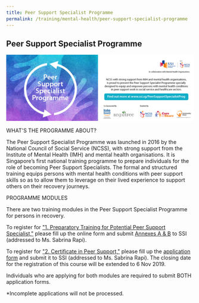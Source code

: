 ```yaml
---
title: Peer Support Specialist Programme
permalink: /training/mental-health/peer-support-specialist-programme
---
```

## Peer Support Specialist Programme
![Peer support specialist programme](/images/training/Peer-Support-Specialist-SSI-Website.jpg)

WHAT'S THE PROGRAMME ABOUT?

The Peer Support Specialist Programme was launched in 2016 by the National Council of Social Service (NCSS), with strong support from the Institute of Mental Health (IMH) and mental health organisations.  It is Singapore’s first national training programme to prepare individuals for the role of becoming Peer Support Specialists.  The formal and structured training equips persons with mental health conditions with peer support skills so as to allow them to leverage on their lived experience to support others on their recovery journeys.  
 
PROGRAMME MODULES

There are two training modules in the Peer Support Specialist Programme for persons in recovery. 

To register for ["1. Preparatory Training for Potential Peer Support Specialist,"](https://e-services.ncss.gov.sg/Training/Course/Detail/FF733B50-F2D8-E911-814A-000C296EE030) please fill up the online form and submit [Annexes A & B](/images/training/Annex-A-B_Prep_Run-5.pdf) to SSI (addressed to Ms. Sabrina Rapi). 

To register for ["2. Certificate in Peer Support,"](https://e-services.ncss.gov.sg/Training/Course/Detail/9AA7ECB7-67D8-E911-814A-000C296EE030) please fill up the [application form](/images/training/Application-Form_CPS_Run-5_Final.pdf) and submit it to SSI (addressed to Ms. Sabrina Rapi). The closing date for the registration of this course will be extended to 6 Nov 2019.

Individuals who are applying for both modules are required to submit BOTH application forms.

*Incomplete applications will not be processed.
